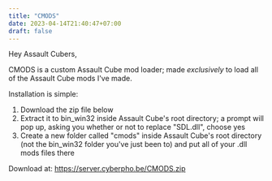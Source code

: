 ```yaml
---
title: "CMODS"
date: 2023-04-14T21:40:47+07:00
draft: false
---
```


Hey Assault Cubers,

CMODS is a custom Assault Cube mod loader; made *exclusively* to load all of the Assault Cube mods I've made.

Installation is simple:

1. Download the zip file below
2. Extract it to bin_win32 inside Assault Cube's root directory; a prompt will pop up, asking you whether or not to replace "SDL.dll", choose yes
3. Create a new folder called "cmods" inside Assault Cube's root directory (not the bin_win32 folder you've just been to) and put all of your .dll mods files there

Download at: https://server.cyberpho.be/CMODS.zip
